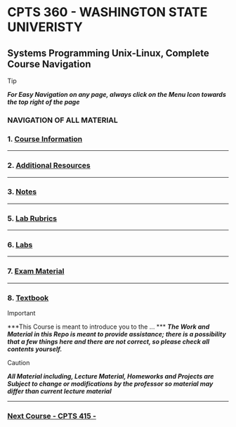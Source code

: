 # CPTS 360 - WASHINGTON STATE UNIVERISTY
## Systems Programming Unix-Linux, Complete Course Navigation

> [!TIP]
> ***For Easy Navigation on any page, always click on the Menu Icon towards the top right of the page***

### NAVIGATION OF ALL MATERIAL 

### 1. [Course Information]()

---
### 2. [Additional Resources]()

---
### 3. [Notes]()

---
### 5. [Lab Rubrics]()

--- 
### 6. [Labs]()

---
### 7. [Exam Material]()

--- 
### 8. [Textbook]()



> [!IMPORTANT]
> ***This Course is meant to introduce you to the ... ***
> ***The Work and Material in this Repo is meant to provide assistance; there is a possibility that a few things here and there are not correct, so please check all contents yourself.***




> [!CAUTION]
> ***All Material including, Lecture Material, Homeworks and Projects are Subject to change or modifications by the professor so material may differ than current lecture material***

---

### [Next Course - CPTS 415 -   ]()
